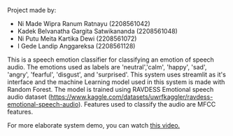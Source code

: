 Project made by:

- Ni Made Wipra Ranum Ratnayu (2208561042)
- Kadek Belvanatha Gargita Satwikananda (2208561048)
- Ni Putu Meita Kartika Dewi (2208561072)
- I Gede Landip Anggareksa (2208561128)

This is a speech emotion classifier for classifying an emotion of speech audio. The emotions used as labels are 'neutral','calm', 'happy', 'sad', 'angry', 'fearful', 'disgust', and 'surprised'. This system uses streamlit as it's interface and the machine Learning model used in this system is made with Random Forest. The model is trained using RAVDESS Emotional speech audio dataset (https://www.kaggle.com/datasets/uwrfkaggler/ravdess-emotional-speech-audio). Features used to classify the audio are MFCC features.

For more elaborate system demo, you can watch [this video.](https://youtu.be/umjjhQ4E1So) 
